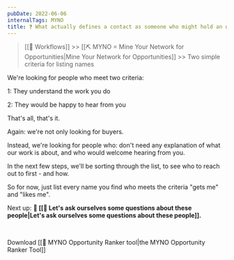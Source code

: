 ```yaml
---
pubDate: 2022-06-06
internalTags: MYNO
title: ❓ What actually defines a contact as someone who might hold an opportunity for you?
---
```


> [[🔁 Workflows]] >> [[⛏️ MYNO = Mine Your Network for Opportunities|Mine Your Network for Opportunities]] >> Two simple criteria for listing names

We're looking for people who meet two criteria:

1: They understand the work you do

2: They would be happy to hear from you

That's all, that's it.

Again: we're not only looking for buyers.

Instead, we're looking for people who: don't need any explanation of what our work is about, and who would welcome hearing from you.

In the next few steps, we'll be sorting through the list, to see who to reach out to first - and how.

So for now, just list every name you find who meets the criteria "gets me" and "likes me".

Next up: **🤔 [[🤔 Let's ask ourselves some questions about these people|Let's ask ourselves some questions about these people]].**

<br />

Download [[🔧 MYNO Opportunity Ranker tool|the MYNO Opportunity Ranker Tool]]

